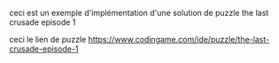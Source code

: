 ceci est un exemple d'implémentation d'une solution de puzzle the last crusade episode 1

ceci le lien de puzzle https://www.codingame.com/ide/puzzle/the-last-crusade-episode-1
